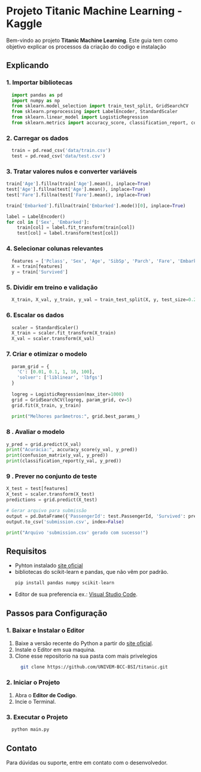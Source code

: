 # Projeto Titanic Machine Learning - Kaggle

Bem-vindo ao projeto **Titanic Machine Learning**. Este guia tem como objetivo explicar os processos da criação do codigo e instalação

## Explicando
### 1. Importar bibliotecas
```python
  import pandas as pd
  import numpy as np
  from sklearn.model_selection import train_test_split, GridSearchCV
  from sklearn.preprocessing import LabelEncoder, StandardScaler
  from sklearn.linear_model import LogisticRegression
  from sklearn.metrics import accuracy_score, classification_report, confusion_matrix
````
### 2. Carregar os dados
```python
  train = pd.read_csv('data/train.csv')
  test = pd.read_csv('data/test.csv')
```
### 3. Tratar valores nulos e converter variáveis
```python
train['Age'].fillna(train['Age'].mean(), inplace=True)
test['Age'].fillna(test['Age'].mean(), inplace=True)
test['Fare'].fillna(test['Fare'].mean(), inplace=True)

train['Embarked'].fillna(train['Embarked'].mode()[0], inplace=True)

label = LabelEncoder()
for col in ['Sex', 'Embarked']:
    train[col] = label.fit_transform(train[col])
    test[col] = label.transform(test[col])
```
### 4. Selecionar colunas relevantes
```python
  features = ['Pclass', 'Sex', 'Age', 'SibSp', 'Parch', 'Fare', 'Embarked']
  X = train[features]
  y = train['Survived']
```
### 5. Dividir em treino e validação
```python
  X_train, X_val, y_train, y_val = train_test_split(X, y, test_size=0.2, random_state=42)
```
### 6. Escalar os dados
```python
  scaler = StandardScaler()
  X_train = scaler.fit_transform(X_train)
  X_val = scaler.transform(X_val)
```
### 7. Criar e otimizar o modelo
```python
  param_grid = {
    'C': [0.01, 0.1, 1, 10, 100],
    'solver': ['liblinear', 'lbfgs']
  }
  
  logreg = LogisticRegression(max_iter=1000)
  grid = GridSearchCV(logreg, param_grid, cv=5)
  grid.fit(X_train, y_train)
  
  print("Melhores parâmetros:", grid.best_params_)
```
### 8 . Avaliar o modelo
```python
y_pred = grid.predict(X_val)
print("Acurácia:", accuracy_score(y_val, y_pred))
print(confusion_matrix(y_val, y_pred))
print(classification_report(y_val, y_pred))
```
### 9 . Prever no conjunto de teste
``` python
X_test = test[features]
X_test = scaler.transform(X_test)
predictions = grid.predict(X_test)

# Gerar arquivo para submissão
output = pd.DataFrame({'PassengerId': test.PassengerId, 'Survived': predictions})
output.to_csv('submission.csv', index=False)

print("Arquivo 'submission.csv' gerado com sucesso!")
```






## Requisitos

- Pyhton instalado [site oficial](https://www.python.org/)
- bibliotecas do scikit-learn e pandas, que não vêm por padrão.
  ```python
  pip install pandas numpy scikit-learn
  ```
- Editor de sua preferencia ex.: [Visual Studio Code](https://code.visualstudio.com/download).

## Passos para Configuração

### 1. Baixar e Instalar o Editor

1. Baixe a versão recente do Python a partir do [site oficial](https://www.python.org/).
2. Instale o Editor em sua maquina.
3. Clone esse repositorio na sua pasta com mais privelegios
   ```bash
     git clone https://github.com/UNIVEM-BCC-BSI/titanic.git
   ```

### 2. Iniciar o Projeto

1. Abra o **Editor de Codigo**.
2. Incie o Terminal.

### 3. Executar o Projeto
```bash
  python main.py
```

## Contato

Para dúvidas ou suporte, entre em contato com o desenvolvedor.

